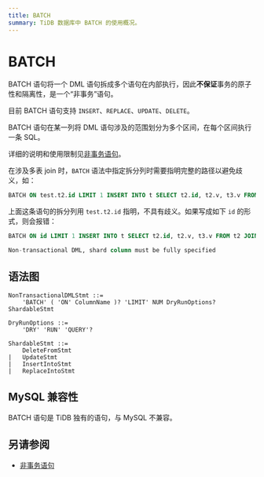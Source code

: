 ```yaml
---
title: BATCH
summary: TiDB 数据库中 BATCH 的使用概况。
---
```


# BATCH

BATCH 语句将一个 DML 语句拆成多个语句在内部执行，因此**不保证**事务的原子性和隔离性，是一个“非事务”语句。

目前 BATCH 语句支持 `INSERT`、`REPLACE`、`UPDATE`、`DELETE`。

BATCH 语句在某一列将 DML 语句涉及的范围划分为多个区间，在每个区间执行一条 SQL。

详细的说明和使用限制见[非事务语句](/non-transactional-dml.md)。

在涉及多表 join 时，`BATCH` 语法中指定拆分列时需要指明完整的路径以避免歧义，如：

```sql
BATCH ON test.t2.id LIMIT 1 INSERT INTO t SELECT t2.id, t2.v, t3.v FROM t2 JOIN t3 ON t2.k = t3.k;
```

上面这条语句的拆分列用 `test.t2.id` 指明，不具有歧义。如果写成如下 `id` 的形式，则会报错：

```sql
BATCH ON id LIMIT 1 INSERT INTO t SELECT t2.id, t2.v, t3.v FROM t2 JOIN t3 ON t2.k = t3.k;

Non-transactional DML, shard column must be fully specified
```

## 语法图

```ebnf+diagram
NonTransactionalDMLStmt ::=
    'BATCH' ( 'ON' ColumnName )? 'LIMIT' NUM DryRunOptions? ShardableStmt

DryRunOptions ::=
    'DRY' 'RUN' 'QUERY'?

ShardableStmt ::=
    DeleteFromStmt
|   UpdateStmt
|   InsertIntoStmt
|   ReplaceIntoStmt
```

## MySQL 兼容性

BATCH 语句是 TiDB 独有的语句，与 MySQL 不兼容。

## 另请参阅

* [非事务语句](/non-transactional-dml.md)
